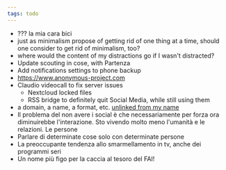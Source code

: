 ```yaml
---
tags: todo
---
```

- ??? la mia cara bici
- just as minimalism propose of getting rid of one thing at a time, should one consider to get rid of minimalism, too?
- where would the content of my distractions go if I wasn't distracted?
- Update scouting in cose, with Partenza
- Add notifications settings to phone backup
- https://www.anonymous-project.com
- Claudio videocall to fix server issues
	- Nextcloud locked files
	- RSS bridge to definitely quit Social Media, while still using them 
- a domain, a name, a format, etc. <u>unlinked from my name</u>
- Il problema del non avere i social è che necessariamente per forza ora diminuirebbe l'interazione. Sto vivendo molto meno l'umanità e le relazioni. Le persone 
- Parlare di determinate cose solo con determinate persone
- La preoccupante tendenza allo smarmellamento in tv, anche dei programmi seri
- Un nome più figo per la caccia al tesoro del FAI!

